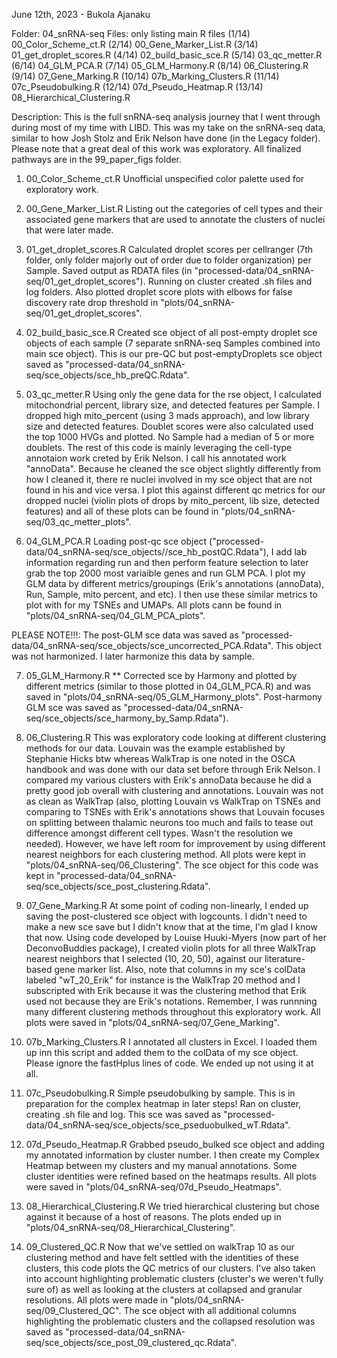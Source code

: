 June 12th, 2023 - Bukola Ajanaku

Folder: 04_snRNA-seq
Files: only listing main R files
(1/14) 00_Color_Scheme_ct.R
(2/14) 00_Gene_Marker_List.R
(3/14) 01_get_droplet_scores.R
(4/14) 02_build_basic_sce.R
(5/14) 03_qc_metter.R
(6/14) 04_GLM_PCA.R
(7/14) 05_GLM_Harmony.R
(8/14) 06_Clustering.R
(9/14) 07_Gene_Marking.R
(10/14) 07b_Marking_Clusters.R
(11/14) 07c_Pseudobulking.R
(12/14) 07d_Pseudo_Heatmap.R
(13/14) 08_Hierarchical_Clustering.R

Description:
This is the full snRNA-seq analysis journey that I went through during most of my time with LIBD. This was my take on the snRNA-seq data, similar to how Josh Stolz and Erik Nelson have done (in the Legacy folder). Please note that a great deal of this work was exploratory. All finalized pathways are in the 99_paper_figs folder.

1) 00_Color_Scheme_ct.R
Unofficial unspecified color palette used for exploratory work.

2) 00_Gene_Marker_List.R
Listing out the categories of cell types and their associated gene markers that are used to annotate the clusters of nuclei that were later made.

3) 01_get_droplet_scores.R
Calculated droplet scores per cellranger (7th folder, only folder majorly out of order due to folder organization) per Sample. Saved output as RDATA files (in "processed-data/04_snRNA-seq/01_get_droplet_scores"). Running on cluster created .sh files and log folders. Also plotted droplet score plots with elbows for false discovery rate drop threshold in "plots/04_snRNA-seq/01_get_droplet_scores". 

4) 02_build_basic_sce.R
Created sce object of all post-empty droplet sce objects of each sample (7 separate snRNA-seq Samples combined into main sce object). This is our pre-QC but post-emptyDroplets sce object saved as "processed-data/04_snRNA-seq/sce_objects/sce_hb_preQC.Rdata".

5) 03_qc_metter.R
Using only the gene data for the rse object, I calculated mitochondrial percent, library size, and detected features per Sample. I dropped high mito_percent (using 3 mads approach), and low library size and detected features. Doublet scores were also calculated used the top 1000 HVGs and plotted. No Sample had a median of 5 or more doublets. 
The rest of this code is mainly leveraging the cell-type annotaion work creted by Erik Nelson. I call his annotated work "annoData". Because he cleaned the sce object slightly differently from how I cleaned it, there re nuclei involved in my sce object that are not found in his and vice versa. I plot this against different qc metrics for our dropped nuclei (violin plots of drops by mito_percent, lib size, detected features) and all of these plots can be found in "plots/04_snRNA-seq/03_qc_metter_plots".

6) 04_GLM_PCA.R
Loading post-qc sce object ("processed-data/04_snRNA-seq/sce_objects//sce_hb_postQC.Rdata"), I add lab information regarding run and then perform feature selection to later grab the top 2000 most variaible genes and run GLM PCA. I plot my GLM data by different metrics/groupings (Erik's annotations (annoData), Run, Sample, mito percent, and etc). I then use these similar metrics to plot with for my TSNEs and UMAPs. All plots cann be found in "plots/04_snRNA-seq/04_GLM_PCA_plots". 

PLEASE NOTE!!!: The post-GLM sce data was saved as 
"processed-data/04_snRNA-seq/sce_objects/sce_uncorrected_PCA.Rdata". This object was not harmonized. I later harmonize this data by sample. 


7) 05_GLM_Harmony.R ** 
Corrected sce by Harmony and plotted by different metrics (similar to those plotted in 04_GLM_PCA.R) and was saved in "plots/04_snRNA-seq/05_GLM_Harmony_plots". Post-harmony GLM sce was saved as "processed-data/04_snRNA-seq/sce_objects/sce_harmony_by_Samp.Rdata"). 

8) 06_Clustering.R
This was exploratory code looking at different clustering methods for our data. Louvain was the example established by Stephanie Hicks btw whereas WalkTrap is one noted in the OSCA handbook and was done with our data set before through Erik Nelson. I compared my various clusters with Erik's annoData because he did a pretty good job overall with clustering and annotations. Louvain was not as clean as WalkTrap (also, plotting Louvain vs WalkTrap on TSNEs and comparing to TSNEs with Erik's annotations shows that Louvain focuses on splitting between thalamic neurons too much and fails to tease out difference amongst different cell types. Wasn't the resolution we needed). However, we have left room for improvement by using different nearest neighbors for each clustering method. All plots were kept in "plots/04_snRNA-seq/06_Clustering". The sce object for this code was kept in "processed-data/04_snRNA-seq/sce_objects/sce_post_clustering.Rdata".

9) 07_Gene_Marking.R
At some point of coding non-linearly, I ended up saving the post-clustered sce object with logcounts. I didn't need to make a new sce save but I didn't know that at the time, I'm glad I know that now. Using code developed by Louise Huuki-Myers (now part of her DeconvoBuddies package), I created violin plots for all three WalkTrap nearest neighbors that I selected (10, 20, 50), against our literature-based gene marker list. Also, note that columns in my sce's colData labeled "wT_20_Erik" for instance is the WalkTrap 20 method and I subscripted with Erik because it was the clustering method that Erik used not because they are Erik's notations. Remember, I was runnning many different clustering methods throughout this exploratory work. All plots were saved in "plots/04_snRNA-seq/07_Gene_Marking".

10) 07b_Marking_Clusters.R
I annotated all clusters in Excel. I loaded them up inn this script and added them to the colData of my sce object. Please ignore the fastHplus lines of code. We ended up not using it at all.

11) 07c_Pseudobulking.R
Simple pseudobulking by sample. This is in preparation for the complex heatmap in later steps! Ran on cluster, creating .sh file and log. This sce was saved as "processed-data/04_snRNA-seq/sce_objects/sce_pseduobulked_wT.Rdata".

12) 07d_Pseudo_Heatmap.R
Grabbed pseudo_bulked sce object and adding my annotated information by cluster number. I then create my Complex Heatmap between my clusters and my manual annotations. Some cluster identities were refined based on the heatmaps results. All plots were saved in "plots/04_snRNA-seq/07d_Pseudo_Heatmaps".

13) 08_Hierarchical_Clustering.R
We tried hierarchical clustering but chose against it because of a host of reasons. The plots ended up in "plots/04_snRNA-seq/08_Hierarchical_Clustering".

14) 09_Clustered_QC.R
Now that we've settled on walkTrap 10 as our clustering method and have felt settled with the identities of these clusters, this code plots the QC metrics of our clusters. I've also taken into account highlighting problematic clusters (cluster's we weren't fully sure of) as well as looking at the clusters at collapsed and granular resolutions. All plots were made in "plots/04_snRNA-seq/09_Clustered_QC". The sce object with all additional columns highlighting the problematic clusters and the collapsed resolution was saved as "processed-data/04_snRNA-seq/sce_objects/sce_post_09_clustered_qc.Rdata".

